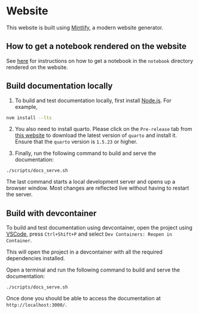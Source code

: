 # Website

This website is built using [Mintlify](https://mintlify.com/docs/quickstart), a modern website generator.

## How to get a notebook rendered on the website

See [here](https://github.com/ag2ai/ag2/blob/main/notebook/contributing.md#how-to-get-a-notebook-displayed-on-the-website) for instructions on how to get a notebook in the `notebook` directory rendered on the website.

## Build documentation locally

1. To build and test documentation locally, first install [Node.js](https://nodejs.org/en/download/). For example,

```bash
nvm install --lts
```

2. You also need to install quarto. Please click on the `Pre-release` tab from [this website](https://quarto.org/docs/download/) to download the latest version of `quarto` and install it. Ensure that the `quarto` version is `1.5.23` or higher.

3. Finally, run the following command to build and serve the documentation:

```console
./scripts/docs_serve.sh
```

The last command starts a local development server and opens up a browser window.
Most changes are reflected live without having to restart the server.

## Build with devcontainer

To build and test documentation using devcontainer, open the project using [VSCode](https://code.visualstudio.com/), press `Ctrl+Shift+P` and select `Dev Containers: Reopen in Container`.

This will open the project in a devcontainer with all the required dependencies installed.

Open a terminal and run the following command to build and serve the documentation:

```console
./scripts/docs_serve.sh
```

Once done you should be able to access the documentation at `http://localhost:3000/`.
